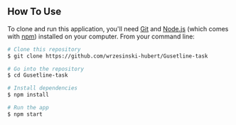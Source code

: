## How To Use

To clone and run this application, you'll need [Git](https://git-scm.com) and [Node.js](https://nodejs.org/en/download/) (which comes with [npm](http://npmjs.com)) installed on your computer. From your command line:

```bash
# Clone this repository
$ git clone https://github.com/wrzesinski-hubert/Gusetline-task

# Go into the repository
$ cd Gusetline-task

# Install dependencies
$ npm install

# Run the app
$ npm start
```
